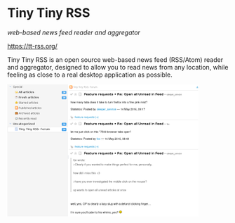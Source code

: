 # Tiny Tiny RSS
_web-based news feed reader and aggregator_

https://tt-rss.org/

Tiny Tiny RSS is an open source web-based news feed (RSS/Atom) reader and aggregator, 
designed to allow you to read news from any location, while feeling as close to a real desktop application as possible.

![](screenshots/0_ttrss_dashboard_small.png)

